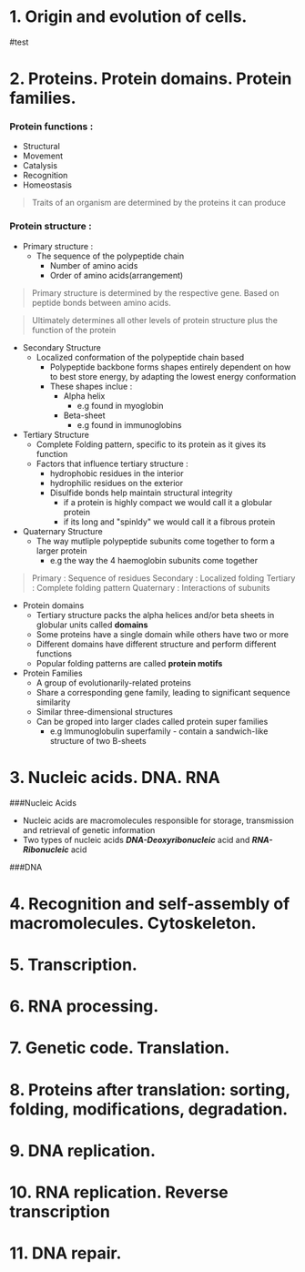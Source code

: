 # 1. Origin and evolution of cells.

#test
# 2. Proteins. Protein domains. Protein families. 

### Protein functions :<br>
* Structural 
* Movement
* Catalysis
* Recognition
* Homeostasis
> Traits of an organism are determined by the proteins it can produce
### Protein structure :

* Primary structure :
    * The sequence of the polypeptide chain
        * Number of amino acids
        * Order of amino acids(arrangement)
> Primary structure is determined by the respective gene. Based on peptide bonds between amino acids.

> Ultimately determines all other levels of protein structure plus the function of the protein

* Secondary Structure 
    * Localized conformation of the polypeptide chain based 
        * Polypeptide backbone forms shapes entirely dependent on how to best store energy, by adapting the lowest energy conformation 
        * These shapes inclue :
            * Alpha helix 
                * e.g found in myoglobin
            * Beta-sheet 
                * e.g found in immunoglobins
* Tertiary Structure 
    * Complete Folding pattern, specific to its protein as it gives its function 
    * Factors that influence tertiary structure : 
        * hydrophobic residues in the interior 
        * hydrophilic residues on the exterior
        * Disulfide bonds help maintain structural integrity 
            * if a protein is highly compact we would call it a globular protein
            * if its long and "spinldy" we would call it a fibrous protein
* Quaternary Structure 
    * The way mutliple polypeptide subunits come together to form a larger protein
        * e.g the way the 4 haemoglobin subunits come together

> Primary : Sequence of residues
> Secondary : Localized folding 
> Tertiary : Complete folding pattern
> Quaternary : Interactions of subunits 

* Protein domains 
    * Tertiary structure packs the alpha helices and/or beta sheets in globular units called **domains**
    * Some proteins have a single domain while others have two or more 
    * Different domains have different structure and perform different functions 
    * Popular folding patterns are called **protein motifs** 
* Protein Families 
    * A group of evolutionarily-related proteins
    * Share a corresponding gene family, leading to significant sequence similarity
    * Similar three-dimensional structures 
    * Can be groped into larger clades called protein super families 
        * e.g Immunoglobulin superfamily - contain a sandwich-like structure of two B-sheets
# 3. Nucleic acids. DNA. RNA 

###Nucleic Acids
* Nucleic acids are macromolecules responsible for storage, transmission and retrieval of genetic information
* Two types of nucleic acids ***DNA-Deoxyribonucleic*** acid and ***RNA-Ribonucleic*** acid

###DNA 


# 4. Recognition and self-assembly of macromolecules. Cytoskeleton.

# 5. Transcription.

# 6. RNA processing.

# 7. Genetic code. Translation.

# 8. Proteins after translation: sorting, folding, modifications, degradation.

# 9. DNA replication.

# 10. RNA replication. Reverse transcription

# 11. DNA repair.


